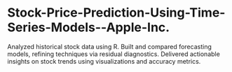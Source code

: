 # Stock-Price-Prediction-Using-Time-Series-Models--Apple-Inc.
Analyzed historical stock data using R. Built and compared forecasting models, refining techniques via residual diagnostics. Delivered actionable insights on stock trends using visualizations and accuracy metrics.

